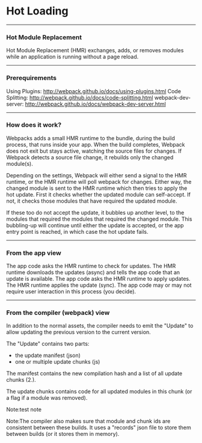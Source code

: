 # Hot Loading

---
### Hot Module Replacement
Hot Module Replacement (HMR) exchanges, adds, or removes modules 
while an application is running without a page reload.

---
### Prerequirements

Using Plugins: http://webpack.github.io/docs/using-plugins.html
Code Splitting: http://webpack.github.io/docs/code-splitting.html
webpack-dev-server: http://webpack.github.io/docs/webpack-dev-server.html

---
### How does it work?

Webpacks adds a small HMR runtime to the bundle, during the build process, 
that runs inside your app. When the build completes, Webpack does not exit 
but stays active, watching the source files for changes. If Webpack detects
a source file change, it rebuilds only the changed module(s). 

Depending on the settings, Webpack will either send a signal to the HMR 
runtime, or the HMR runtime will poll webpack for changes. Either way, 
the changed module is sent to the HMR runtime which then tries to apply 
the hot update. First it checks whether the updated module can self-accept. 
If not, it checks those modules that have required the updated module. 

If these too do not accept the update, it bubbles up another level, to 
the modules that required the modules that required the changed module. 
This bubbling-up will continue until either the update is accepted, or 
the app entry point is reached, in which case the hot update fails.

---
### From the app view

The app code asks the HMR runtime to check for updates. The HMR runtime 
downloads the updates (async) and tells the app code that an update is 
available. The app code asks the HMR runtime to apply updates. The HMR 
runtime applies the update (sync). The app code may or may not require 
user interaction in this process (you decide).

---
### From the compiler (webpack) view

In addition to the normal assets, the compiler needs to emit the "Update" 
to allow updating the previous version to the current version. 

The "Update" contains two parts:
- the update manifest (json)
- one or multiple update chunks (js)

The manifest contains the new compilation hash and a list of all update 
chunks (2.).

The update chunks contains code for all updated modules in this chunk 
(or a flag if a module was removed).

<aside class="notes" data-markdown>
Note:test note 

Note:The compiler also makes sure that module and chunk ids are consistent 
between these builds. It uses a "records" json file to store them between 
builds (or it stores them in memory).
</aside>

